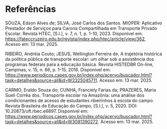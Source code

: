 # Referências

SOUZA, Edson Alves de; SILVA, José Carlos dos Santos. MIOPER: Aplicativo Prestador de Serviços para Carona Compartilhada em Transporte Privado Escolar. Revista HTEC, [S.l.], v. 7, n. 1, p. 1-10, 2023. Disponível em: https://fateccruzeiro.edu.br/revista/index.php/htec/article/view/362, Acesso em: 13 mar. 2025.

RIBEIRO, Andréia Couto; JESUS, Wellington Ferreira de. A trajetória histórica da política pública de transporte escolar: um olhar sob a assistência dos programas federais para a educação básica. Revista HISTEDBR On-line, Campinas, v. 15, n. 66, p. 1-15, 2016. Disponível em: https://www.periodicos.capes.gov.br/index.php/acervo/buscador.html?task=detalhes&source=all&id=W2325045711. Acesso em: 13 mar. 2025.

CARMO, Eraldo Souza do; CUNHA, Franciely Farias da; PRAZERES, Maria Sueli Corrêa dos. Transporte escolar na Amazônia: uma análise dos condicionantes de acesso de estudantes ribeirinhos à escola do campo. Revista Brasileira de Educação do Campo, [S.l.], v. 5, 2020. DOI: 10.20873/uft.rbec.e6897. Disponível em: https://www.periodicos.capes.gov.br/index.php/acervo/buscador.html?task=detalhes&source=all&id=W3081390272. Acesso em: 13 mar. 2025.
